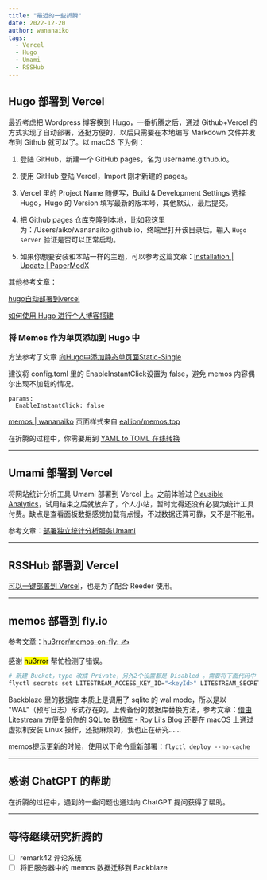 ```yaml
---
title: "最近的一些折腾"
date: 2022-12-20
author: wananaiko
tags:
  - Vercel
  - Hugo
  - Umami
  - RSSHub
---
```


## Hugo 部署到 Vercel

最近考虑把 Wordpress 博客换到 Hugo，一番折腾之后，通过 Github+Vercel 的方式实现了自动部署，还挺方便的，以后只需要在本地编写 Markdown 文件并发布到 Github 就可以了。以 macOS 下为例：

1. 登陆 GitHub，新建一个 GitHub pages，名为 username.github.io。

2. 使用 GitHub 登陆 Vercel，Import 刚才新建的 pages。
3. Vercel 里的 Project Name 随便写，Build & Development Settings 选择 Hugo，Hugo 的 Version 填写最新的版本号，其他默认，最后提交。
4. 把 Github pages 仓库克隆到本地，比如我这里为：/Users/aiko/wananaiko.github.io，终端里打开该目录后。输入 `Hugo server` 验证是否可以正常启动。
5. 如果你想要安装和本站一样的主题，可以参考这篇文章：[Installation | Update | PaperModX ](https://reorx.github.io/hugo-PaperModX/docs/installation/)

其他参考文章：

[hugo自动部署到vercel](https://www.leftpocket.cn/post/hugo/hugo_vercel/)

[如何使用 Hugo 进行个人博客搭建](https://humble-blog.vercel.app/hugo/#comments)

### 将 Memos 作为单页添加到 Hugo 中

方法参考了文章 [向Hugo中添加静态单页面Static-Single](https://blog.csdn.net/qq_29102545/article/details/121454974)

建议将 config.toml 里的 EnableInstantClick设置为 false，避免 memos 内容偶尔出现不加载的情况。

```
params:
  EnableInstantClick: false
```

[memos | wananaiko](https://wananaiko.design/memos/) 页面样式来自 [eallion/memos.top](https://github.com/eallion/memos.top)

在折腾的过程中，你需要用到 [YAML to TOML 在线转换](https://transform.tools/yaml-to-toml)

------

## Umami 部署到 Vercel

将网站统计分析工具 Umami 部署到 Vercel 上。之前体验过 [Plausible Analytics](https://plausible.io/)，试用结束之后就放弃了，个人小站，暂时觉得还没有必要为统计工具付费。缺点是查看面板数据感觉加载有点慢，不过数据还算可靠，又不是不能用。

参考文章：[部署独立统计分析服务Umami](https://digu.plus/post/8034746f42b3495fbb19926e3fb8ec4f/)

------

## RSSHub 部署到 Vercel

[可以一键部署到 Vercel](https://docs.rsshub.app/install/#bu-shu-dao-vercel-zeit-now)，也是为了配合 Reeder 使用。

------

##  memos 部署到 fly.io

参考文章：[hu3rror/memos-on-fly: ✍️](https://github.com/hu3rror/memos-on-fly/)

感谢  <mark>hu3rror</mark>   帮忙检测了错误。

```bash
# 新建 Bucket，type 改成 Private，另外2个设置都是 Disabled 。需要将下面代码中 <keyId> 和 < applicationKey > 替换为 Backblaze 平台上 App Keys 里生成的。
flyctl secrets set LITESTREAM_ACCESS_KEY_ID="<keyId>" LITESTREAM_SECRET_ACCESS_KEY="<applicationKey>"
```

Backblaze 里的数据库 本质上是调用了 sqlite 的 wal mode，所以是以 "WAL"（预写日志）形式存在的。上传备份的数据库替换方法，参考文章：[借由 Litestream 方便备份你的 SQLite 数据库 - Roy Li's Blog](https://royli.dev/blog/2022/use-litestream-to-duplicate-sqlite-databases) 还要在 macOS 上通过虚拟机安装 Linux 操作，还挺麻烦的，我也正在研究……

memos提示更新的时候，使用以下命令重新部署：`flyctl deploy --no-cache`

------

## 感谢 ChatGPT 的帮助

在折腾的过程中，遇到的一些问题也通过向 ChatGPT 提问获得了帮助。

------

## 等待继续研究折腾的

- [ ] remark42 评论系统
- [ ] 将旧服务器中的 memos 数据迁移到 Backblaze